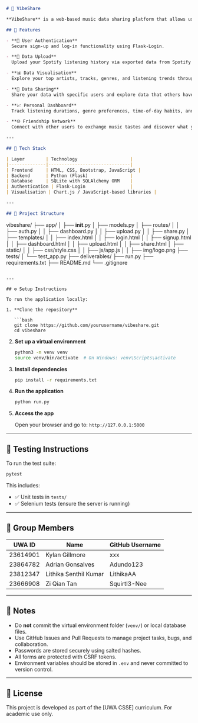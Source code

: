 ```markdown
# 🎵 VibeShare

**VibeShare** is a web-based music data sharing platform that allows users to upload their Spotify listening history, visualise their music preferences, and selectively share insights with friends. Whether you're comparing your favourite tracks or discovering new genres through your social circle, VibeShare helps you explore music in a more connected and engaging way.

## 🚀 Features

- **🔐 User Authentication**  
  Secure sign-up and log-in functionality using Flask-Login.

- **📁 Data Upload**  
  Upload your Spotify listening history via exported data from Spotify or publicly available Kaggle datasets.

- **📊 Data Visualisation**  
  Explore your top artists, tracks, genres, and listening trends through dynamic and interactive charts.

- **🤝 Data Sharing**  
  Share your data with specific users and explore data that others have shared with you.

- **📈 Personal Dashboard**  
  Track listening durations, genre preferences, time-of-day habits, and more in a personalised view.

- **🌐 Friendship Network**  
  Connect with other users to exchange music tastes and discover what your friends are listening to.

---

## 🧱 Tech Stack

| Layer        | Technology                    |
|--------------|-------------------------------|
| Frontend     | HTML, CSS, Bootstrap, JavaScript |
| Backend      | Python (Flask)                |
| Database     | SQLite with SQLAlchemy ORM    |
| Authentication | Flask-Login                 |
| Visualisation | Chart.js / JavaScript-based libraries |

---

## 📂 Project Structure

```
vibeshare/
├── app/
│   ├── __init__.py
│   ├── models.py
│   ├── routes/
│   │   ├── auth.py
│   │   ├── dashboard.py
│   │   ├── upload.py
│   │   ├── share.py
│   ├── templates/
│   │   ├── index.html
│   │   ├── login.html
│   │   ├── signup.html
│   │   ├── dashboard.html
│   │   ├── upload.html
│   │   ├── share.html
│   ├── static/
│   │   ├── css/style.css
│   │   ├── js/app.js
│   │   ├── img/logo.png
├── tests/
│   └── test_app.py
├── deliverables/
├── run.py
├── requirements.txt
├── README.md
└── .gitignore
```

---

## ⚙️ Setup Instructions

To run the application locally:

1. **Clone the repository**

   ```bash
   git clone https://github.com/yourusername/vibeshare.git
   cd vibeshare
   ```

2. **Set up a virtual environment**

   ```bash
   python3 -m venv venv
   source venv/bin/activate  # On Windows: venv\Scripts\activate
   ```

3. **Install dependencies**

   ```bash
   pip install -r requirements.txt
   ```

4. **Run the application**

   ```bash
   python run.py
   ```

5. **Access the app**

   Open your browser and go to: `http://127.0.0.1:5000`

---

## 🧪 Testing Instructions

To run the test suite:

```bash
pytest
```

This includes:

- ✅ Unit tests in `tests/`
- ✅ Selenium tests (ensure the server is running)

---

## 👥 Group Members

| UWA ID   | Name                   | GitHub Username  |
|----------|------------------------|------------------|
| 23614901 | Kylan Gillmore         | xxx       |
| 23864782 | Adrian Gonsalves       | Adundo123        |
| 23812347 | Lithika Senthil Kumar  | LithikaAA        |
| 23666908 | Zi Qian Tan            | Squirtl3-Nee     |

---

## 📌 Notes

- Do **not** commit the virtual environment folder (`venv/`) or local database files.
- Use GitHub Issues and Pull Requests to manage project tasks, bugs, and collaboration.
- Passwords are stored securely using salted hashes.
- All forms are protected with CSRF tokens.
- Environment variables should be stored in `.env` and never committed to version control.

---

## 📜 License

This project is developed as part of the [UWA CSSE] curriculum. For academic use only.
```
